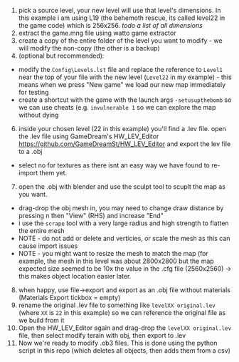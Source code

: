1. pick a source level, your new level will use that level's dimensions. In this example i am using L19 (the behemoth rescue, its called level22 in the game code) which is 256x256. *todo a list of all dimensions*
2. extract the game.mng file using watto game extractor
3. create a copy of the entire folder of the level you want to modify - we will modify the non-copy (the other is a backup)
4. (optional but recommended):
  - modify the `Config\Levels.lst` file and replace the reference to `Level1` near the top of your file with the new level (`Level22` in my example) - this means when we press "New game" we load our new map immediately for testing
  - create a shortcut with the game with the launch args `-setusupthebomb` so we can use cheats (e.g. `invulnerable 1` so we can explore the map without dying
6. inside your chosen level (22 in this example) you'll find a .lev file. open the .lev file using GameDream's HW_LEV_Editor https://github.com/GameDreamSt/HW_LEV_Editor and export the lev file to a .obj
  - select no for textures as there isnt an easy way we have found to re-import them yet.
7. open the .obj with blender and use the sculpt tool to scuplt the map as you want.
  - drag-drop the obj mesh in, you may need to change draw distance by pressing n then "View" (RHS) and increase "End"
  - i use the `scrape` tool with a very large radius and high strength to flatten the entire mesh
  - NOTE - do not add or delete and verticies, or scale the mesh as this can cause import issues
  - NOTE - you might want to resize the mesh to match the map (for example, the mesh in this level was about 2800x2800 but the map expected size seemed to be 10x the value in the .cfg file (2560x2560) -> this makes object location easier later.
8. when happy, use file->export and export as an .obj file without materials (Materials Export tickbox = empty)
9. rename the original .lev file to something like `levelXX original.lev` (where `XX` is `22` in this example) so we can reference the original file as we build from it
10. Open the HW_LEV_Editor again and drag-drop the `levelXX original.lev` file, then select modify terain with obj, then export to .lev
11. Now we're ready to modify .ob3 files. This is done using the python script in this repo (which deletes all objects, then adds them from a csv)
